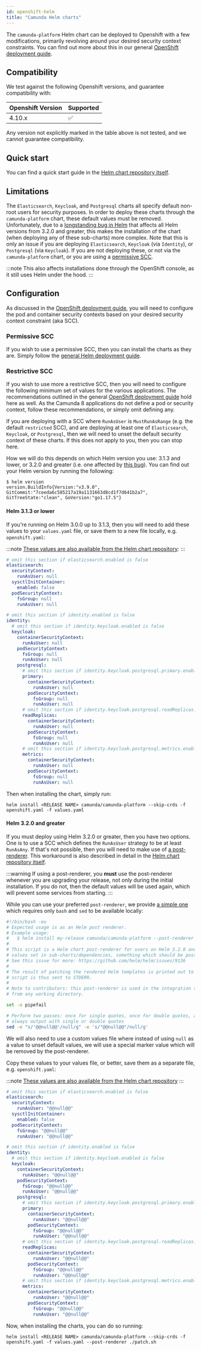 ```yaml
---
id: openshift-helm
title: "Camunda Helm charts"
---
```


The `camunda-platform` Helm chart can be deployed to Openshift with a few modifications, primarily revolving around your desired security context constraints. You can find out more about this in our general [OpenShift deployment guide](./openshift.md).

## Compatibility

We test against the following Openshift versions, and guarantee compatibility with:

| Openshift Version | Supported          |
| ----------------- | ------------------ |
| 4.10.x            | :white_check_mark: |

Any version not explicitly marked in the table above is not tested, and we cannot guarantee compatibility.

## Quick start

You can find a quick start guide in the [Helm chart repository itself](https://github.com/camunda/camunda-platform-helm/tree/main/openshift).

## Limitations

The `Elasticsearch`, `Keycloak`, and `Postgresql` charts all specify default non-root users for security purposes. In order to deploy these charts through the `camunda-platform` chart, these default values must be removed. Unfortunately, due to a [longstanding bug in Helm](https://github.com/helm/helm/issues/9136) that affects all Helm versions from 3.2.0 and greater, this makes the installation of the chart (when deploying any of these sub-charts) more complex. Note that this is only an issue if you are deploying `Elasticsearch`, `Keycloak` (via `Identity`), or `Postgresql` (via `Keycloak`). If you are not deploying these, or not via the `camunda-platform` chart, or you are using a [permissive SCC](./openshift.md#permissive-scc).

:::note
This also affects installations done through the OpenShift console, as it still uses Helm under the hood.
:::

## Configuration

As discussed in the [OpenShift deployment guide](./openshift.md), you will need to configure the pod and container security contexts based on your desired security context constraint (aka SCC).

### Permissive SCC

If you wish to use a permissive SCC, then you can install the charts as they are. Simply follow the [general Helm deployment guide](./kubernetes-helm.md).

### Restrictive SCC

If you wish to use more a restrictive SCC, then you will need to configure the following minimum set of values for the various applications. The recommendations outlined in the general [OpenShift deployment guide](./openshift.md) hold here as well. As the Camunda 8 applications do not define a pod or security context, follow these recommendations, or simply omit defining any.

If you are deploying with a SCC where `RunAsUser` is `MustRunAsRange` (e.g. the default `restricted` SCC), and are deploying at least one of `Elasticsearch`, `Keycloak`, or `Postgresql`, then we will need to unset the default security context of these charts. If this does not apply to you, then you can stop here.

How we will do this depends on which Helm version you use: 3.1.3 and lower, or 3.2.0 and greater (i.e. one affected by [this bug](https://github.com/helm/helm/issues/9136)). You can find out your Helm version by running the following:

```shell
$ helm version
version.BuildInfo{Version:"v3.9.0", GitCommit:"7ceeda6c585217a19a1131663d8cd1f7d641b2a7", GitTreeState:"clean", GoVersion:"go1.17.5"}
```

#### Helm 3.1.3 or lower

If you're running on Helm 3.0.0 up to 3.1.3, then you will need to add these values to your `values.yaml` file, or save them to a new file locally, e.g. `openshift.yaml`:

:::note
[These values are also available from the Helm chart repository](https://github.com/camunda/camunda-platform-helm/blob/main/openshift/values.yaml):
:::

```yaml
# omit this section if elasticsearch.enabled is false
elasticsearch:
  securityContext:
    runAsUser: null
  sysctlInitContainer:
    enabled: false
  podSecurityContext:
    fsGroup: null
    runAsUser: null

# omit this section if identity.enabled is false
identity:
  # omit this section if identity.keycloak.enabled is false
  keycloak:
    containerSecurityContext:
      runAsUser: null
    podSecurityContext:
      fsGroup: null
      runAsUser: null
    postgresql:
      # omit this section if identity.keycloak.postgresql.primary.enabled is false
      primary:
        containerSecurityContext:
          runAsUser: null
        podSecurityContext:
          fsGroup: null
          runAsUser: null
      # omit this section if identity.keycloak.postgresql.readReplicas.enabled is false
      readReplicas:
        containerSecurityContext:
          runAsUser: null
        podSecurityContext:
          fsGroup: null
          runAsUser: null
      # omit this section if identity.keycloak.postgresql.metrics.enabled is false
      metrics:
        containerSecurityContext:
          runAsUser: null
        podSecurityContext:
          fsGroup: null
          runAsUser: null
```

Then when installing the chart, simply run:

```shell
helm install <RELEASE NAME> camunda/camunda-platform --skip-crds -f openshift.yaml -f values.yaml
```

#### Helm 3.2.0 and greater

If you must deploy using Helm 3.2.0 or greater, then you have two options. One is to use a SCC which defines the `RunAsUser` strategy to be at least `RunAsAny`. If that's not possible, then you will need to make use of [a post-renderer](https://helm.sh/docs/topics/advanced/#post-rendering). This workaround is also described in detail in the [Helm chart repository itself](https://github.com/camunda/camunda-platform-helm/tree/main/openshift#using-a-post-renderer).

:::warning
If using a post-renderer, you **must** use the post-renderer whenever you are upgrading your release, not only during the initial installation. If you do not, then the default values will be used again, which will prevent some services from starting.
:::

While you can use your preferred `post-renderer`, we provide [a simple one](https://github.com/camunda/camunda-platform-helm/blob/main/openshift/patch.sh) which requires only `bash` and `sed` to be available locally:

```bash
#!/bin/bash -eu
# Expected usage is as an Helm post renderer.
# Example usage:
#   $ helm install my-release camunda/camunda-platform --post-renderer ./patch.sh
#
# This script is a Helm chart post-renderer for users on Helm 3.2.0 and greater. It allows removing default
# values set in sub-charts/dependencies, something which should be possible but is currently not working.
# See this issue for more: https://github.com/helm/helm/issues/9136
#
# The result of patching the rendered Helm templates is printed out to STDOUT. Any other logging from the
# script is thus sent to STDERR.
#
# Note to contributors: this post-renderer is used in the integration tests, so make sure that it can be used
# from any working directory.

set -o pipefail

# Perform two passes: once for single quotes, once for double quotes, as it's not specified that string values are
# always output with single or double quotes
sed -e "s/'@@null@@'/null/g" -e 's/"@@null@@"/null/g'
```

We will also need to use a custom values file where instead of using `null` as a value to unset default values, we will use a special marker value which will be removed by the post-renderer.

Copy these values to your values file, or better, save them as a separate file, e.g. `openshift.yaml`:

:::note
[These values are also available from the Helm chart repository](https://github.com/camunda/camunda-platform-helm/blob/main/openshift/values-patch.yaml)
:::

```yaml
# omit this section if elasticsearch.enabled is false
elasticsearch:
  securityContext:
    runAsUser: "@@null@@"
  sysctlInitContainer:
    enabled: false
  podSecurityContext:
    fsGroup: "@@null@@"
    runAsUser: "@@null@@"

# omit this section if identity.enabled is false
identity:
  # omit this section if identity.keycloak.enabled is false
  keycloak:
    containerSecurityContext:
      runAsUser: "@@null@@"
    podSecurityContext:
      fsGroup: "@@null@@"
      runAsUser: "@@null@@"
    postgresql:
      # omit this section if identity.keycloak.postgresql.primary.enabled is false
      primary:
        containerSecurityContext:
          runAsUser: "@@null@@"
        podSecurityContext:
          fsGroup: "@@null@@"
          runAsUser: "@@null@@"
      # omit this section if identity.keycloak.postgresql.readReplicas.enabled is false
      readReplicas:
        containerSecurityContext:
          runAsUser: "@@null@@"
        podSecurityContext:
          fsGroup: "@@null@@"
          runAsUser: "@@null@@"
      # omit this section if identity.keycloak.postgresql.metrics.enabled is false
      metrics:
        containerSecurityContext:
          runAsUser: "@@null@@"
        podSecurityContext:
          fsGroup: "@@null@@"
          runAsUser: "@@null@@"
```

Now, when installing the charts, you can do so running:

```shell
helm install <RELEASE NAME> camunda/camunda-platform --skip-crds -f openshift.yaml -f values.yaml --post-renderer ./patch.sh
```
